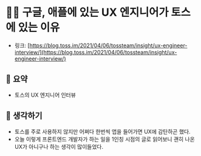 # 👨‍🔬 구글, 애플에 있는 UX 엔지니어가 토스에 있는 이유

- 링크: [https://blog.toss.im/2021/04/06/tossteam/insight/ux-engineer-interview/](https://blog.toss.im/2021/04/06/tossteam/insight/ux-engineer-interview/)

## 📝 요약 
- 토스의 UX 엔지니어 인터뷰  

## 🤔 생각하기 
- 토스를 주로 사용하지 않지만 어쩌다 한번씩 앱을 들어가면 UX에 감탄하곤 했다.  
- 오늘 이렇게 프론트엔드 개발자가 하는 일을 1인칭 시점의 글로 읽어보니 괜히 나온 UX가 아니구나 하는 생각이 많이들었다.  
